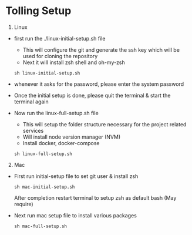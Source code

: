 # Tolling Setup

1. Linux

- first run the ./linux-initial-setup.sh file
  - This will configure the git and generate the ssh key which will be used for cloning the repository
  - Next it will install zsh shell and oh-my-zsh

  ```shell
  sh linux-initial-setup.sh
  ```

- whenever it asks for the password, please enter the system password
- Once the initial setup is done, please quit the terminal & start the terminal again

- Now run the linux-full-setup.sh file
  - This will setup the folder structure necessary for the project related services
  - Will install node version manager (NVM)
  - Install docker, docker-compose

  ```shell
  sh linux-full-setup.sh
  ```

2. Mac

- First run initial-setup file to set git user & install zsh

  ```shell
  sh mac-initial-setup.sh
  ```   

  After completion restart terminal to setup zsh as default bash (May require)

- Next run mac setup file to install various packages

   ```shell
   sh mac-full-setup.sh
   ```
